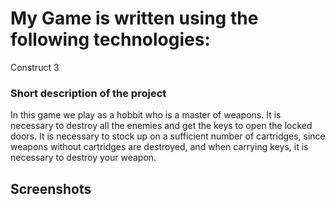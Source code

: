# My Game is written using the following technologies:

Construct 3

### Short description of the project

In this game we play as a hobbit who is a master of weapons. It is necessary to destroy all the enemies and get the
keys to open the locked doors. It is necessary to stock up on a sufficient number of cartridges, since weapons without 
cartridges are destroyed, and when carrying keys, it is necessary to destroy your weapon.


## Screenshots


